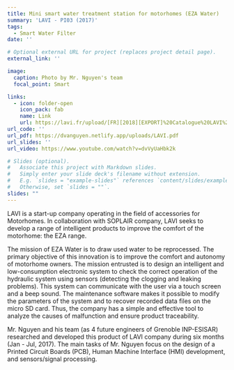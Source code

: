 ```yaml
---
title: Mini smart water treatment station for motorhomes (EZA Water)
summary: 'LAVI - PI03 (2017)'
tags:
  - Smart Water Filter
date: ''

# Optional external URL for project (replaces project detail page).
external_link: ''

image:
  caption: Photo by Mr. Nguyen's team
  focal_point: Smart

links:
  - icon: folder-open
    icon_pack: fab
    name: Link
    url: https://lavi.fr/upload/[FR][2018][EXPORT]%20Catalogue%20LAVI%20-%20OFFGRID%20FREEDOM.pdf#page=27
url_code: ''
url_pdf: https://dvanguyen.netlify.app/uploads/LAVI.pdf
url_slides: ''
url_video: https://www.youtube.com/watch?v=dvVyUaHbk2k

# Slides (optional).
#   Associate this project with Markdown slides.
#   Simply enter your slide deck's filename without extension.
#   E.g. `slides = "example-slides"` references `content/slides/example-slides.md`.
#   Otherwise, set `slides = ""`.
slides: ""
---
```


LAVI is a start-up company operating in the field of accessories for Motorhomes. In collaboration with SOPLAIR company, LAVI seeks to develop a range of intelligent products to improve the comfort of the motorhome: the EZA range.

The mission of EZA Water is to draw used water to be reprocessed. The primary objective of this innovation is to improve the comfort and autonomy of motorhome owners. The mission entrusted is to design an intelligent and low-consumption electronic system to check the correct operation of the hydraulic system using sensors (detecting the clogging and leaking problems). This system can communicate with the user via a touch screen and a beep sound. The maintenance software makes it possible to modify the parameters of the system and to recover recorded data files on the micro SD card. Thus, the company has a simple and effective tool to analyze the causes of malfunction and ensure product traceability.

Mr. Nguyen and his team (as 4 future engineers of Grenoble INP-ESISAR) researched and developed this product of LAVI company during six months (Jan - Jul, 2017). The main tasks of Mr. Nguyen focus on the design of a Printed Circuit Boards (PCB), Human Machine Interface (HMI) development, and sensors/signal processing.
